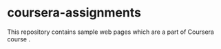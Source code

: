 # coursera-assignments
This repository contains sample web pages which are a part of Coursera course . 
